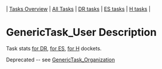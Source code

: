 | [Tasks Overview](../tasks-overview.md) | [All Tasks](../alltasks.md) | [DR tasks](../docket-DR/tasklist.md) | [ES tasks](../docket-ES/tasklist.md) | [H tasks](../docket-H/tasklist.md) |

# GenericTask_User Description

Task stats [for DR](../docket-DR/GenericTask_User.md), [for ES](../docket-ES/GenericTask_User.md), [for H](../docket-H/GenericTask_User.md) dockets.

Deprecated -- see [GenericTask_Organization](GenericTask_Organization.md)
